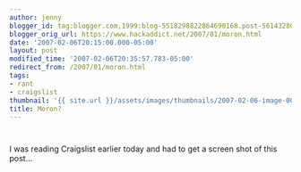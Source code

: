 ```yaml
---
author: jenny
blogger_id: tag:blogger.com,1999:blog-5518298822864690168.post-5614328013790841383
blogger_orig_url: https://www.hackaddict.net/2007/01/moron.html
date: '2007-02-06T20:15:00.000-05:00'
layout: post
modified_time: '2007-02-06T20:35:57.783-05:00'
redirect_from: /2007/01/moron.html
tags:
- rant
- craigslist
thumbnail: '{{ site.url }}/assets/images/thumbnails/2007-02-06-image-0000.jpg'
title: Moron?
---
```


<img alt="" border="0" id="BLOGGER_PHOTO_ID_5021961832019938930" src="{{ site.url }}/assets/images/posts/2007-02-06-image-0000.jpg" style="margin: 0px auto 10px; display: block; text-align: center; "/><br/>I was reading Craigslist earlier today and had to get a screen shot of this post...